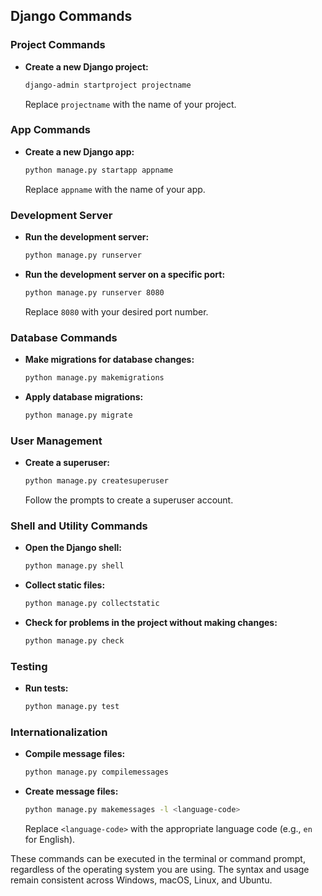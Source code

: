 ## Django Commands

### Project Commands
- **Create a new Django project:**
  ```sh
  django-admin startproject projectname
  ```
  Replace `projectname` with the name of your project.

### App Commands
- **Create a new Django app:**
  ```sh
  python manage.py startapp appname
  ```
  Replace `appname` with the name of your app.

### Development Server
- **Run the development server:**
  ```sh
  python manage.py runserver
  ```
- **Run the development server on a specific port:**
  ```sh
  python manage.py runserver 8080
  ```
  Replace `8080` with your desired port number.

### Database Commands
- **Make migrations for database changes:**
  ```sh
  python manage.py makemigrations
  ```
- **Apply database migrations:**
  ```sh
  python manage.py migrate
  ```

### User Management
- **Create a superuser:**
  ```sh
  python manage.py createsuperuser
  ```
  Follow the prompts to create a superuser account.

### Shell and Utility Commands
- **Open the Django shell:**
  ```sh
  python manage.py shell
  ```
- **Collect static files:**
  ```sh
  python manage.py collectstatic
  ```
- **Check for problems in the project without making changes:**
  ```sh
  python manage.py check
  ```

### Testing
- **Run tests:**
  ```sh
  python manage.py test
  ```

### Internationalization
- **Compile message files:**
  ```sh
  python manage.py compilemessages
  ```
- **Create message files:**
  ```sh
  python manage.py makemessages -l <language-code>
  ```
  Replace `<language-code>` with the appropriate language code (e.g., `en` for English).

These commands can be executed in the terminal or command prompt, regardless of the operating system you are using. The syntax and usage remain consistent across Windows, macOS, Linux, and Ubuntu.
